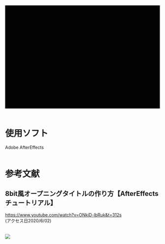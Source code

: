 ![原画像](https://github.com/k174r/artworks/blob/master/hcli/HCLI.gif)
<br><br>
# 使用ソフト
Adobe AfterEffects
<br><br>
# 参考文献
## 8bit風オープニングタイトルの作り方【AfterEffects チュートリアル】  
<https://www.youtube.com/watch?v=ONkjD-lbRuk&t=312s>  
(アクセス日2020/6/02)  
<br><br>
[![](http://img.youtube.com/vi/ONkjD-lbRuk/0.jpg)](http://www.youtube.com/watch?v=ONkjD-lbRuk "")
